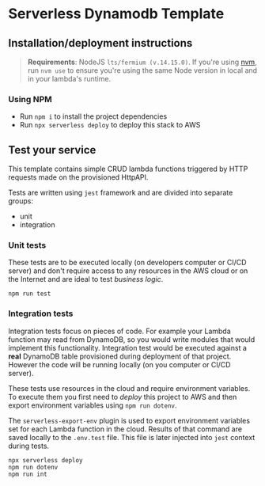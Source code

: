 # Serverless Dynamodb Template

## Installation/deployment instructions

> **Requirements**: NodeJS `lts/fermium (v.14.15.0)`. If you're using [nvm](https://github.com/nvm-sh/nvm), run `nvm use` to ensure you're using the same Node version in local and in your lambda's runtime.

### Using NPM

- Run `npm i` to install the project dependencies
- Run `npx serverless deploy` to deploy this stack to AWS

## Test your service

This template contains simple CRUD lambda functions triggered by HTTP requests made on the provisioned HttpAPI.

Tests are written using `jest` framework and are divided into separate groups:
* unit
* integration

### Unit tests
These tests are to be executed locally (on developers computer or CI/CD server) and don't require access to any resources in the AWS cloud or on the Internet and are ideal to test *business logic*.
```
npm run test
```

### Integration tests
Integration tests focus on pieces of code. For example your Lambda function may read from DynamoDB, so you would write modules that would implement this functionality. Integration test would be executed against a **real** DynamoDB table provisioned during deployment of that project. However the code will be running locally (on you computer or CI/CD server).

These tests use resources in the cloud and require environment variables. To execute them you first need to *deploy* this project to AWS and then export environment variables using `npm run dotenv`.

The `serverless-export-env` plugin is used to export environment variables set for each Lambda function in the cloud. Results of that command are saved locally to the `.env.test` file. This file is later injected into `jest` context during tests.
```
npx serverless deploy
npm run dotenv
npm run int
```
